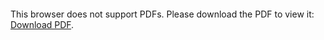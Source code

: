 <object data="christ-in-song/CIS1908pdfs/555.pdf" type="application/pdf" width="100%" height="1024px">
    <embed src="christ-in-song/CIS1908pdfs/555.pdf">
        <p>This browser does not support PDFs. Please download the PDF to view it: <a href="christ-in-song/CIS1908pdfs/555.pdf">Download PDF</a>.</p>
    </embed>
</object>
